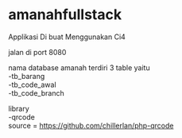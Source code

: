 # amanahfullstack

Applikasi Di buat Menggunakan Ci4

jalan di port 8080

nama database amanah terdiri 3 table yaitu <br>
  -tb_barang <br>
  -tb_code_awal<br>
  -tb_code_branch<br>
  


library<br>
  -qrcode<br>
      source = https://github.com/chillerlan/php-qrcode
      
 


